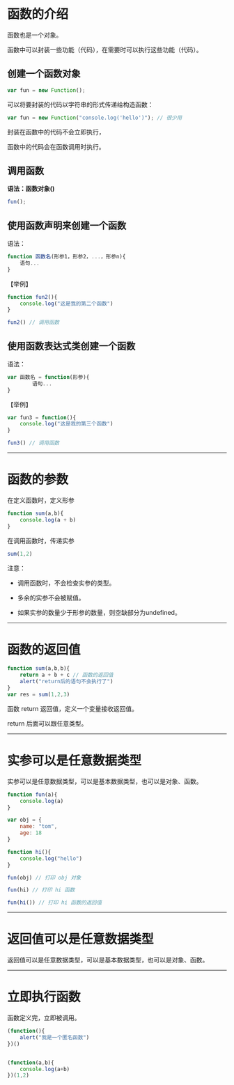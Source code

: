 # 函数的介绍

函数也是一个对象。

函数中可以封装一些功能（代码），在需要时可以执行这些功能（代码）。

## 创建一个函数对象

```js
var fun = new Function();
```

可以将要封装的代码以字符串的形式传递给构造函数：

```js
var fun = new Function("console.log('hello')"); // 很少用
```

封装在函数中的代码不会立即执行，

函数中的代码会在函数调用时执行。

## 调用函数

**语法：函数对象()**

```js
fun();
```

## 使用函数声明来创建一个函数

语法：

```js
function 函数名(形参1，形参2，...，形参n){
    语句...
}
```

【举例】

```js
function fun2(){
    console.log("这是我的第二个函数")
}

fun2() // 调用函数
```

## 使用函数表达式类创建一个函数

语法：

```js
var 函数名 = function(形参){
        语句...
}
```

【举例】

```js
var fun3 = function(){
    console.log("这是我的第三个函数")
}

fun3() // 调用函数
```

---

# 函数的参数

在定义函数时，定义形参

```js
function sum(a,b){
    console.log(a + b)
}
```

在调用函数时，传递实参

```js
sum(1,2)
```

注意：

- 调用函数时，不会检查实参的类型。

- 多余的实参不会被赋值。

- 如果实参的数量少于形参的数量，则空缺部分为undefined。

---

# 函数的返回值

```js
function sum(a,b,b){
    return a + b + c // 函数的返回值
    alert("return后的语句不会执行了")
}
var res = sum(1,2,3) 
```

函数 return 返回值，定义一个变量接收返回值。

return 后面可以跟任意类型。

---

# 实参可以是任意数据类型

实参可以是任意数据类型，可以是基本数据类型，也可以是对象、函数。

```js
function fun(a){
    console.log(a)
}

var obj = {
    name: "tom",
    age: 18
}

function hi(){
    console.log("hello")
}

fun(obj) // 打印 obj 对象

fun(hi) // 打印 hi 函数

fun(hi()) // 打印 hi 函数的返回值
```

---

# 返回值可以是任意数据类型

返回值可以是任意数据类型，可以是基本数据类型，也可以是对象、函数。

---

# 立即执行函数

函数定义完，立即被调用。

```js
(function(){
    alert("我是一个匿名函数")
})()


(function(a,b){
    console.log(a+b)
})(1,2)
```


